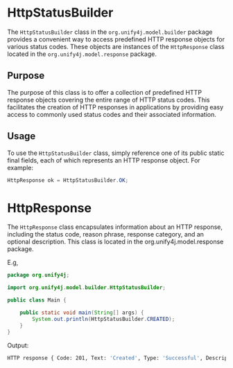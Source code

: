 # HttpStatusBuilder

The `HttpStatusBuilder` class in the `org.unify4j.model.builder` package provides a convenient way to access predefined
HTTP response objects for various status codes. These objects are instances of the `HttpResponse` class located in
the `org.unify4j.model.response` package.

## Purpose

The purpose of this class is to offer a collection of predefined HTTP response objects covering the entire range of HTTP
status codes. This facilitates the creation of HTTP responses in applications by providing easy access to commonly used
status codes and their associated information.

## Usage

To use the `HttpStatusBuilder` class, simply reference one of its public static final fields, each of which represents
an HTTP response object. For example:

```java
HttpResponse ok = HttpStatusBuilder.OK;
```

# HttpResponse

The `HttpResponse` class encapsulates information about an HTTP response, including the status code, reason phrase,
response category, and an optional description. This class is located in the org.unify4j.model.response package.

E.g,

```java
package org.unify4j;

import org.unify4j.model.builder.HttpStatusBuilder;

public class Main {

    public static void main(String[] args) {
        System.out.println(HttpStatusBuilder.CREATED);
    }
}
```

Output:

```bash
HTTP response { Code: 201, Text: 'Created', Type: 'Successful', Description: '' }
```
